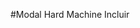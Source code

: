 #Modal Hard Machine
Incluir 
    <link href="css/modal_hardmachine.min.css" rel="stylesheet"/>
    <script src="js/modal_hardmachine.min.js" type="text/javascript">
